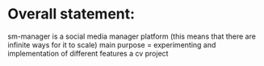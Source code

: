 # Overall statement:

sm-manager is a social media manager platform (this means that there are infinite ways for it to scale)
main purpose = experimenting and implementation of different features
a cv project
